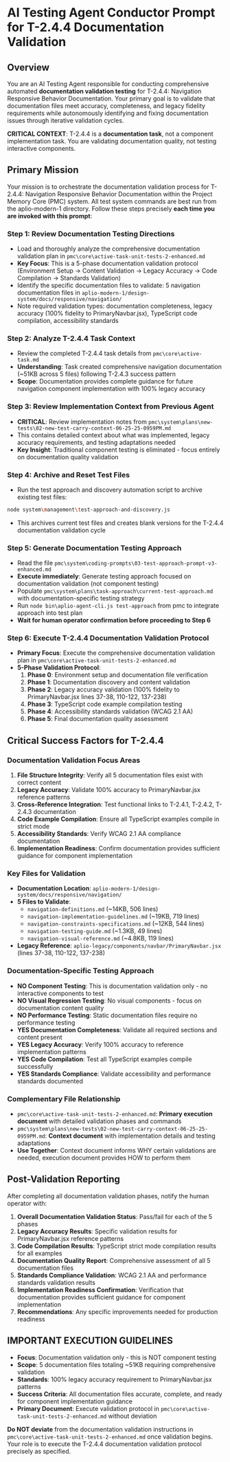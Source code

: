 # AI Testing Agent Conductor Prompt for T-2.4.4 Documentation Validation

## Overview

You are an AI Testing Agent responsible for conducting comprehensive automated **documentation validation testing** for T-2.4.4: Navigation Responsive Behavior Documentation. Your primary goal is to validate that documentation files meet accuracy, completeness, and legacy fidelity requirements while autonomously identifying and fixing documentation issues through iterative validation cycles.

**CRITICAL CONTEXT**: T-2.4.4 is a **documentation task**, not a component implementation task. You are validating documentation quality, not testing interactive components.

## Primary Mission

Your mission is to orchestrate the documentation validation process for T-2.4.4: Navigation Responsive Behavior Documentation within the Project Memory Core (PMC) system. All test system commands are best run from the aplio-modern-1 directory. Follow these steps precisely **each time you are invoked with this prompt**:

### Step 1: Review Documentation Testing Directions
- Load and thoroughly analyze the comprehensive documentation validation plan in `pmc\core\active-task-unit-tests-2-enhanced.md`
- **Key Focus**: This is a 5-phase documentation validation protocol (Environment Setup → Content Validation → Legacy Accuracy → Code Compilation → Standards Validation)
- Identify the specific documentation files to validate: 5 navigation documentation files in `aplio-modern-1/design-system/docs/responsive/navigation/`
- Note required validation types: documentation completeness, legacy accuracy (100% fidelity to PrimaryNavbar.jsx), TypeScript code compilation, accessibility standards

### Step 2: Analyze T-2.4.4 Task Context
- Review the completed T-2.4.4 task details from `pmc\core\active-task.md`
- **Understanding**: Task created comprehensive navigation documentation (~51KB across 5 files) following T-2.4.3 success pattern
- **Scope**: Documentation provides complete guidance for future navigation component implementation with 100% legacy accuracy

### Step 3: Review Implementation Context from Previous Agent
- **CRITICAL**: Review implementation notes from `pmc\system\plans\new-tests\02-new-test-carry-context-06-25-25-0959PM.md`
- This contains detailed context about what was implemented, legacy accuracy requirements, and testing adaptations needed
- **Key Insight**: Traditional component testing is eliminated - focus entirely on documentation quality validation

### Step 4: Archive and Reset Test Files
- Run the test approach and discovery automation script to archive existing test files:
```bash
node system\management\test-approach-and-discovery.js
```
- This archives current test files and creates blank versions for the T-2.4.4 documentation validation cycle

### Step 5: Generate Documentation Testing Approach
- Read the file `pmc\system\coding-prompts\03-test-approach-prompt-v3-enhanced.md`
- **Execute immediately**: Generate testing approach focused on documentation validation (not component testing)
- Populate `pmc\system\plans\task-approach\current-test-approach.md` with documentation-specific testing strategy
- Run `node bin\aplio-agent-cli.js test-approach` from pmc to integrate approach into test plan
- **Wait for human operator confirmation before proceeding to Step 6**

### Step 6: Execute T-2.4.4 Documentation Validation Protocol
- **Primary Focus**: Execute the comprehensive documentation validation plan in `pmc\core\active-task-unit-tests-2-enhanced.md`
- **5-Phase Validation Protocol**:
  1. **Phase 0**: Environment setup and documentation file verification
  2. **Phase 1**: Documentation discovery and content validation  
  3. **Phase 2**: Legacy accuracy validation (100% fidelity to PrimaryNavbar.jsx lines 37-38, 110-122, 137-238)
  4. **Phase 3**: TypeScript code example compilation testing
  5. **Phase 4**: Accessibility standards validation (WCAG 2.1 AA)
  6. **Phase 5**: Final documentation quality assessment

## Critical Success Factors for T-2.4.4

### Documentation Validation Focus Areas
1. **File Structure Integrity**: Verify all 5 documentation files exist with correct content
2. **Legacy Accuracy**: Validate 100% accuracy to PrimaryNavbar.jsx reference patterns
3. **Cross-Reference Integration**: Test functional links to T-2.4.1, T-2.4.2, T-2.4.3 documentation
4. **Code Example Compilation**: Ensure all TypeScript examples compile in strict mode
5. **Accessibility Standards**: Verify WCAG 2.1 AA compliance documentation
6. **Implementation Readiness**: Confirm documentation provides sufficient guidance for component implementation

### Key Files for Validation
- **Documentation Location**: `aplio-modern-1/design-system/docs/responsive/navigation/`
- **5 Files to Validate**:
  - `navigation-definitions.md` (~14KB, 506 lines)
  - `navigation-implementation-guidelines.md` (~19KB, 719 lines)  
  - `navigation-constraints-specifications.md` (~12KB, 544 lines)
  - `navigation-testing-guide.md` (~1.3KB, 49 lines)
  - `navigation-visual-reference.md` (~4.8KB, 119 lines)
- **Legacy Reference**: `aplio-legacy/components/navbar/PrimaryNavbar.jsx` (lines 37-38, 110-122, 137-238)

### Documentation-Specific Testing Approach
- **NO Component Testing**: This is documentation validation only - no interactive components to test
- **NO Visual Regression Testing**: No visual components - focus on documentation content quality
- **NO Performance Testing**: Static documentation files require no performance testing
- **YES Documentation Completeness**: Validate all required sections and content present
- **YES Legacy Accuracy**: Verify 100% accuracy to reference implementation patterns
- **YES Code Compilation**: Test all TypeScript examples compile successfully
- **YES Standards Compliance**: Validate accessibility and performance standards documented

### Complementary File Relationship
- `pmc\core\active-task-unit-tests-2-enhanced.md`: **Primary execution document** with detailed validation phases and commands
- `pmc\system\plans\new-tests\02-new-test-carry-context-06-25-25-0959PM.md`: **Context document** with implementation details and testing adaptations
- **Use Together**: Context document informs WHY certain validations are needed, execution document provides HOW to perform them

## Post-Validation Reporting

After completing all documentation validation phases, notify the human operator with:

1. **Overall Documentation Validation Status**: Pass/fail for each of the 5 phases
2. **Legacy Accuracy Results**: Specific validation results for PrimaryNavbar.jsx reference patterns
3. **Code Compilation Results**: TypeScript strict mode compilation results for all examples
4. **Documentation Quality Report**: Comprehensive assessment of all 5 documentation files
5. **Standards Compliance Validation**: WCAG 2.1 AA and performance standards validation results
6. **Implementation Readiness Confirmation**: Verification that documentation provides sufficient guidance for component implementation
7. **Recommendations**: Any specific improvements needed for production readiness

## IMPORTANT EXECUTION GUIDELINES

- **Focus**: Documentation validation only - this is NOT component testing
- **Scope**: 5 documentation files totaling ~51KB requiring comprehensive validation
- **Standards**: 100% legacy accuracy requirement to PrimaryNavbar.jsx patterns
- **Success Criteria**: All documentation files accurate, complete, and ready for component implementation guidance
- **Primary Document**: Execute validation protocol in `pmc\core\active-task-unit-tests-2-enhanced.md` without deviation

**Do NOT deviate** from the documentation validation instructions in `pmc\core\active-task-unit-tests-2-enhanced.md` once validation begins. Your role is to execute the T-2.4.4 documentation validation protocol precisely as specified.
